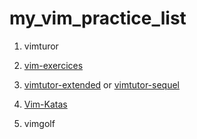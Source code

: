 # my_vim_practice_list

1. vimturor

2. [vim-exercices](https://github.com/skilldrick/vim-exercises)
3. [vimtutor-extended](https://github.com/superjer/vimtutor-extended) or [vimtutor-sequel](https://github.com/micahkepe/vimtutor-sequel)

4. [Vim-Katas](https://github.com/adomokos/Vim-Katas)

5. vimgolf